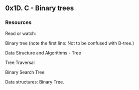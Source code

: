 ## 0x1D. C - Binary trees

### Resources
Read or watch:

Binary tree (note the first line: Not to be confused with B-tree.)

Data Structure and Algorithms - Tree

Tree Traversal

Binary Search Tree

Data structures: Binary Tree.

